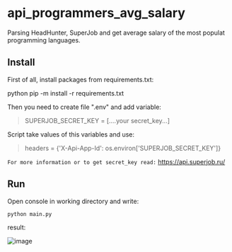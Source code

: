 # api_programmers_avg_salary

Parsing HeadHunter, SuperJob and get average salary of the most populat programming languages.


## Install

First of all, install packages from requirements.txt:

python pip -m install -r requirements.txt

Then you need to create file ".env" and add variable:

> SUPERJOB_SECRET_KEY = [....your secret_key...]


Script take values of this variables and use:

> headers = {'X-Api-App-Id': os.environ['SUPERJOB_SECRET_KEY']}

```For more information or to get secret_key read:``` https://api.superjob.ru/

## Run

Open console in working directory and write:

```python main.py```

result:

![image](https://user-images.githubusercontent.com/58893102/183279947-b2de2170-6853-4285-97ee-db02c0307287.png)

